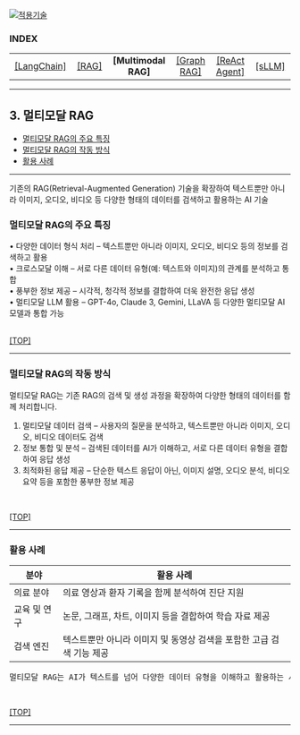 [practical_llm]: readme.md
[![적용기술](https://skillicons.dev/icons?i=ai,anaconda,py,vscode)][practical_llm]

### INDEX

<table>
  <tr align="center">
    <td width="150px"><a href="sect_01.md"> [LangChain]        </a></td>
    <td width="150px"><a href="sect_02.md"> [RAG]              </a></td>
    <td width="180px"><b href="sect_03.md"> [Multimodal RAG]   </b></td>
    <td width="150px"><a href="sect_04.md"> [Graph RAG]        </a></td>
    <td width="150px"><a href="sect_05.md"> [ReAct Agent]      </a></td>
    <td width="150px"><a href="sect_06.md"> [sLLM]             </a></td>
  </tr>
</table>

---
## 3. 멀티모달 RAG     
- [멀티모달 RAG의 주요 특징](#멀티모달-rag의-주요-특징)
- [멀티모달 RAG의 작동 방식](#멀티모달-rag의-작동-방식)
- [활용 사례](#활용-사례)

---
기존의 RAG(Retrieval-Augmented Generation) 기술을 확장하여 텍스트뿐만 아니라 이미지, 오디오, 비디오 등 다양한 형태의 데이터를 검색하고 활용하는 AI 기술 <br/>

### 멀티모달 RAG의 주요 특징

• 다양한 데이터 형식 처리 – 텍스트뿐만 아니라 이미지, 오디오, 비디오 등의 정보를 검색하고 활용<br/>
• 크로스모달 이해 – 서로 다른 데이터 유형(예: 텍스트와 이미지)의 관계를 분석하고 통합<br/>
• 풍부한 정보 제공 – 시각적, 청각적 정보를 결합하여 더욱 완전한 응답 생성<br/>
• 멀티모달 LLM 활용 – GPT-4o, Claude 3, Gemini, LLaVA 등 다양한 멀티모달 AI 모델과 통합 가능<br/>
<br/>

[[TOP]](#index)

---
### 멀티모달 RAG의 작동 방식

멀티모달 RAG는 기존 RAG의 검색 및 생성 과정을 확장하여 다양한 형태의 데이터를 함께 처리합니다.<br/>
1. 멀티모달 데이터 검색 – 사용자의 질문을 분석하고, 텍스트뿐만 아니라 이미지, 오디오, 비디오 데이터도 검색<br/>
2. 정보 통합 및 분석 – 검색된 데이터를 AI가 이해하고, 서로 다른 데이터 유형을 결합하여 응답 생성<br/>
3. 최적화된 응답 제공 – 단순한 텍스트 응답이 아닌, 이미지 설명, 오디오 분석, 비디오 요약 등을 포함한 풍부한 정보 제공<br/>
<br/>

[[TOP]](#index)

---
### 활용 사례

| 분야 | 활용 사례 |
|-----|-----------|
| 의료 분야    | 의료 영상과 환자 기록을 함께 분석하여 진단 지원                      |
| 교육 및 연구 | 논문, 그래프, 차트, 이미지 등을 결합하여 학습 자료 제공               |
| 검색 엔진    | 텍스트뿐만 아니라 이미지 및 동영상 검색을 포함한 고급 검색 기능 제공    |

<pre>
멀티모달 RAG는 AI가 텍스트를 넘어 다양한 데이터 유형을 이해하고 활용하는 시대를 열어가고 있습니다.
</pre>

<br/>

[[TOP]](#index)

---

